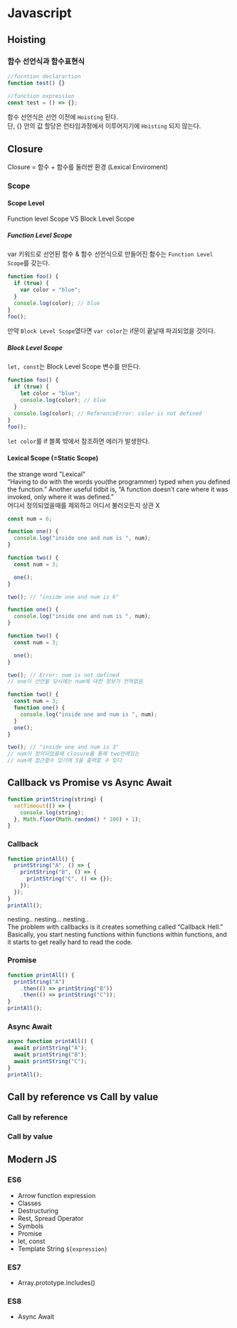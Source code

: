 # Javascript

## Hoisting

### 함수 선언식과 함수표현식

```js
//fucntion declarartion
function test() {}

//function expression
const test = () => {};
```

함수 선언식은 선언 이전에 <code>Hoisting</code> 된다.
<br>
단, {} 안의 값 할당은 런타임과정에서 이루어지기에 <code>Hoisting</code> 되지 않는다.

## Closure

Closure = 함수 + 함수를 둘러싼 환경 (Lexical Enviroment)

### Scope

#### Scope Level

Function level Scope VS Block Level Scope

##### Function Level Scope

var 키워드로 선언된 함수 & 함수 선언식으로 만들어진 함수는 <code>Function Level Scope</code>를 갖는다.

```js
function foo() {
  if (true) {
    var color = "blue";
  }
  console.log(color); // blue
}
foo();
```

만약 <code>Block Level Scope</code>였다면 <code>var color</code>는 if문이 끝날때 파괴되었을 것이다.

##### Block Level Scope

<code>let, const</code>는 Block Level Scope 변수를 만든다.

```js
function foo() {
  if (true) {
    let color = "blue";
    console.log(color); // blue
  }
  console.log(color); // ReferenceError: color is not defined
}
foo();
```

<code>let color</code>를 if 블록 밖에서 참조하면 에러가 발생한다.

#### Lexical Scope (=Static Scope)

the strange word "Lexical"
<br/>“Having to do with the words you(the programmer) typed when you defined the function.” Another useful tidbit is, “A function doesn’t care where it was invoked, only where it was defined.”
<br> 어디서 정의되었을때를 제외하고 어디서 불러오든지 상관 X

```js
const num = 6;

function one() {
  console.log("inside one and num is ", num);
}

function two() {
  const num = 3;

  one();
}

two(); // "inside one and num is 6"
```

```js
function one() {
  console.log("inside one and num is ", num);
}

function two() {
  const num = 3;

  one();
}

two(); // Error: num is not defined
// one이 선언될 당시에는 num에 대한 정보가 전혀없음
```

```js
function two() {
  const num = 3;
  function one() {
    console.log("inside one and num is ", num);
  }
  one();
}

two(); // "inside one and num is 3"
// num이 정의되었을때 closure를 통해 two안에있는
// num에 접근할수 있기에 3을 출력할 수 있다
```

## Callback vs Promise vs Async Await

```js
function printString(string) {
  setTimeout(() => {
    console.log(string);
  }, Math.floor(Math.random() * 100) + 1);
}
```

### Callback

```js
function printAll() {
  printString("A", () => {
    printString("B", () => {
      printString("C", () => {});
    });
  });
}
printAll();
```

nesting.. nesting... nesting..
<br>The problem with callbacks is it creates something called “Callback Hell.” Basically, you start nesting functions within functions within functions, and it starts to get really hard to read the code.

### Promise

```js
function printAll() {
  printString("A")
    .then(() => printString("B"))
    .then(() => printString("C"));
}
printAll();
```

### Async Await

```js
async function printAll() {
  await printString("A");
  await printString("B");
  await printString("C");
}
printAll();
```

## Call by reference vs Call by value

### Call by reference

### Call by value

## Modern JS

### ES6

- Arrow function expression
- Classes
- Destructuring
- Rest, Spread Operator
- Symbols
- Promise
- let, const
- Template String `${expression}`

### ES7

- Array.prototype.includes()

### ES8

- Async Await
